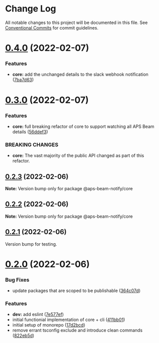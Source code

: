 # Change Log

All notable changes to this project will be documented in this file.
See [Conventional Commits](https://conventionalcommits.org) for commit guidelines.

# [0.4.0](https://github.com/bericp1/aps-beam-notify/compare/v0.3.0...v0.4.0) (2022-02-07)

### Features

- **core:** add the unchanged details to the slack webhook notification ([7ba7d63](https://github.com/bericp1/aps-beam-notify/commit/7ba7d63e3ff62a09a588e3476ae57481a0640769))

# [0.3.0](https://github.com/bericp1/aps-beam-notify/compare/v0.2.3...v0.3.0) (2022-02-07)

### Features

- **core:** full breaking refactor of core to support watching all APS Beam details ([56ddef3](https://github.com/bericp1/aps-beam-notify/commit/56ddef3bf6159bf26650e77258fa91f6762e9d50))

### BREAKING CHANGES

- **core:** The vast majority of the public API changed as part of this refactor.

## [0.2.3](https://github.com/bericp1/aps-beam-notify/compare/v0.2.2...v0.2.3) (2022-02-06)

**Note:** Version bump only for package @aps-beam-notify/core

## [0.2.2](https://github.com/bericp1/aps-beam-notify/compare/v0.2.1...v0.2.2) (2022-02-06)

**Note:** Version bump only for package @aps-beam-notify/core

## [0.2.1](https://github.com/bericp1/aps-beam-notify/compare/v0.2.0...v0.2.1) (2022-02-06)

Version bump for testing.

# [0.2.0](https://github.com/bericp1/aps-beam-notify/compare/17d2bcd0b2c3d02dafdc43c8b11c2cc2ee132244...v0.2.0) (2022-02-06)

### Bug Fixes

- update packages that are scoped to be publishable ([364c07d](https://github.com/bericp1/aps-beam-notify/commit/364c07df2a83493be61f13321e3b579abbca82de))

### Features

- **dev:** add eslint ([7e577ef](https://github.com/bericp1/aps-beam-notify/commit/7e577eff69935c0f96d8a334d313aaa1dd28798f))
- initial functionial implementation of core + cli ([411bb01](https://github.com/bericp1/aps-beam-notify/commit/411bb0157a581f9069619a0b507a942a5b283052))
- initial setup of monorepo ([17d2bcd](https://github.com/bericp1/aps-beam-notify/commit/17d2bcd0b2c3d02dafdc43c8b11c2cc2ee132244))
- remove errant tsconfig exclude and introduce clean commands ([822eb5d](https://github.com/bericp1/aps-beam-notify/commit/822eb5db523acb12291572d16c1ef4be4d961123))
